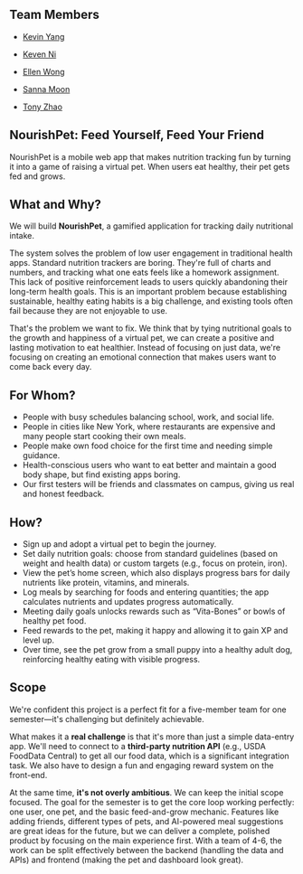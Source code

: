 ## Team Members  

- [Kevin Yang](https://github.com/KevinYang-hi)

- [Keven Ni](https://github.com/BlackCloud-K)

- [Ellen Wong](https://github.com/ellen-wnl)

- [Sanna Moon](https://github.com/SannaMoon)

- [Tony Zhao](https://github.com/Tonyzsp)


## NourishPet: Feed Yourself, Feed Your Friend

NourishPet is a mobile web app that makes nutrition tracking fun by turning it into a game of raising a virtual pet. When users eat healthy, their pet gets fed and grows.

## What and Why?

We will build **NourishPet**, a gamified application for tracking daily nutritional intake.

The system solves the problem of low user engagement in traditional health apps. Standard nutrition trackers are boring. They're full of charts and numbers, and tracking what one eats feels like a homework assignment. This lack of positive reinforcement leads to users quickly abandoning their long-term health goals. This is an important problem because establishing sustainable, healthy eating habits is a big challenge, and existing tools often fail because they are not enjoyable to use.

That's the problem we want to fix. We think that by tying nutritional goals to the growth and happiness of a virtual pet, we can create a positive and lasting motivation to eat healthier. Instead of focusing on just data, we're focusing on creating an emotional connection that makes users want to come back every day.

## For Whom?

- People with busy schedules balancing school, work, and social life.  
- People in cities like New York, where restaurants are expensive and many people start cooking their own meals.  
- People make own food choice for the first time and needing simple guidance.  
- Health-conscious users who want to eat better and maintain a good body shape, but find existing apps boring.  
- Our first testers will be friends and classmates on campus, giving us real and honest feedback. 

## How?

- Sign up and adopt a virtual pet to begin the journey.  
- Set daily nutrition goals: choose from standard guidelines (based on weight and health data) or custom targets (e.g., focus on protein, iron).  
- View the pet’s home screen, which also displays progress bars for daily nutrients like protein, vitamins, and minerals.  
- Log meals by searching for foods and entering quantities; the app calculates nutrients and updates progress automatically.  
- Meeting daily goals unlocks rewards such as “Vita-Bones” or bowls of healthy pet food.  
- Feed rewards to the pet, making it happy and allowing it to gain XP and level up.  
- Over time, see the pet grow from a small puppy into a healthy adult dog, reinforcing healthy eating with visible progress.   

## Scope

We're confident this project is a perfect fit for a five-member team for one semester—it's challenging but definitely achievable.

What makes it a **real challenge** is that it's more than just a simple data-entry app. We'll need to connect to a **third-party nutrition API** (e.g., USDA FoodData Central) to get all our food data, which is a significant integration task. We also have to design a fun and engaging reward system on the front-end.

At the same time, **it's not overly ambitious**. We can keep the initial scope focused. The goal for the semester is to get the core loop working perfectly: one user, one pet, and the basic feed-and-grow mechanic. Features like adding friends, different types of pets, and AI-powered meal suggestions are great ideas for the future, but we can deliver a complete, polished product by focusing on the main experience first. With a team of 4-6, the work can be split effectively between the backend (handling the data and APIs) and frontend (making the pet and dashboard look great).